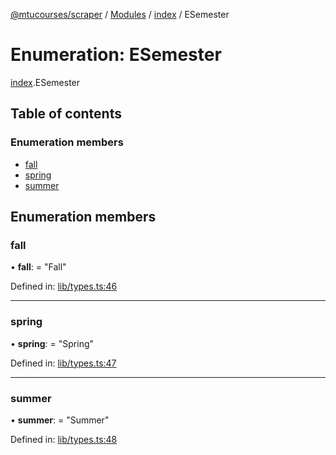 [@mtucourses/scraper](../README.md) / [Modules](../modules.md) / [index](../modules/index.md) / ESemester

# Enumeration: ESemester

[index](../modules/index.md).ESemester

## Table of contents

### Enumeration members

- [fall](index.esemester.md#fall)
- [spring](index.esemester.md#spring)
- [summer](index.esemester.md#summer)

## Enumeration members

### fall

• **fall**: = "Fall"

Defined in: [lib/types.ts:46](https://github.com/Michigan-Tech-Courses/scrapper/blob/95d6d94/src/lib/types.ts#L46)

___

### spring

• **spring**: = "Spring"

Defined in: [lib/types.ts:47](https://github.com/Michigan-Tech-Courses/scrapper/blob/95d6d94/src/lib/types.ts#L47)

___

### summer

• **summer**: = "Summer"

Defined in: [lib/types.ts:48](https://github.com/Michigan-Tech-Courses/scrapper/blob/95d6d94/src/lib/types.ts#L48)
